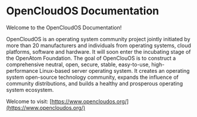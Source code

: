 # OpenCloudOS Documentation

Welcome to the OpenCloudOS Documentation!

OpenCloudOS is an operating system community project jointly initiated by more than 20 manufacturers and individuals from operating systems, cloud platforms, software and hardware. It will soon enter the incubating stage of the OpenAtom Foundation. The goal of OpenClouOS is to construct a comprehensive neutral, open, secure, stable, easy-to-use, high-performance Linux-based server operating system. It creates an operating system open-source technology community, expands the influence of community distributions, and builds a healthy and prosperous operating system ecosystem.

Welcome to visit: [https://www.opencloudos.org/](https://www.opencloudos.org/)